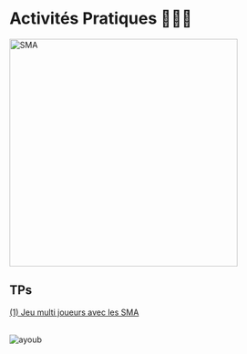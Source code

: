 # Activités Pratiques 👨🏻‍💻 
<img src="https://user-images.githubusercontent.com/92756846/235221626-035352df-72a0-4697-9eb5-085337f700d2.png" alt="SMA" width="400" height="400">

## TPs
<a href="https://github.com/Ayoub-etoullali/Activites-Pratiques-SMA-And-IA-Distribuee/tree/main/Activit%C3%A9%20Pratique%20N%C2%B0%201">
  (1) Jeu multi joueurs avec les SMA </a> <br>
  
  <br>

![ayoub](https://user-images.githubusercontent.com/92756846/220727344-dbb21e84-4584-4055-bde5-a3c90a64a618.jpg)
